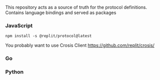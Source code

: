 This repository acts as a source of truth for the protocol definitions. Contains language bindings and served as packages


### JavaScript
`npm install -s @replit/protocol@latest`

You probably want to use Crosis Client https://github.com/replit/crosis/

### Go

### Python
